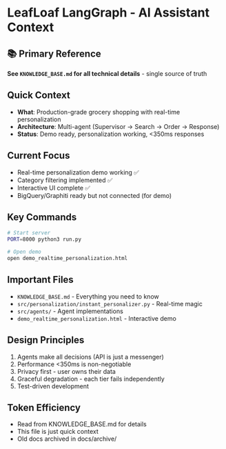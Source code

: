 # LeafLoaf LangGraph - AI Assistant Context

## 📚 Primary Reference
**See `KNOWLEDGE_BASE.md` for all technical details** - single source of truth

## Quick Context
- **What**: Production-grade grocery shopping with real-time personalization
- **Architecture**: Multi-agent (Supervisor → Search → Order → Response)
- **Status**: Demo ready, personalization working, <350ms responses

## Current Focus
- Real-time personalization demo working ✅
- Category filtering implemented ✅
- Interactive UI complete ✅
- BigQuery/Graphiti ready but not connected (for demo)

## Key Commands
```bash
# Start server
PORT=8000 python3 run.py

# Open demo
open demo_realtime_personalization.html
```

## Important Files
- `KNOWLEDGE_BASE.md` - Everything you need to know
- `src/personalization/instant_personalizer.py` - Real-time magic
- `src/agents/` - Agent implementations
- `demo_realtime_personalization.html` - Interactive demo

## Design Principles
1. Agents make all decisions (API is just a messenger)
2. Performance <350ms is non-negotiable
3. Privacy first - user owns their data
4. Graceful degradation - each tier fails independently
5. Test-driven development

## Token Efficiency
- Read from KNOWLEDGE_BASE.md for details
- This file is just quick context
- Old docs archived in docs/archive/